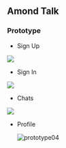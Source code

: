 ## Amond Talk

### Prototype ###

- Sign Up

![](https://github.com/Bigone0617/amondTalk/tree/master/img/prototype02.JPG)

- Sign In

![](https://github.com/Bigone0617/amondTalk/tree/master/img/prototype01.JPG)

- Chats

![](https://github.com/Bigone0617/amondTalk/tree/master/img/prototype03.JPG)

- Profile

  ![]()![prototype04](https://github.com/Bigone0617/amondTalk/tree/master/img/prototype04.JPG)
